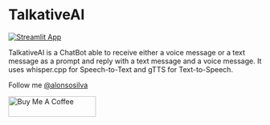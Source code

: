 # TalkativeAI

[![Streamlit App](https://static.streamlit.io/badges/streamlit_badge_black_white.svg)](https://talkativeai.streamlit.app/)

TalkativeAI is a ChatBot able to receive either a voice message or a text message as a prompt and reply with a text message and a voice message. It uses whisper.cpp for Speech-to-Text and gTTS for Text-to-Speech.

Follow me [@alonsosilva](https://twitter.com/alonsosilva)

<a href="https://www.buymeacoffee.com/alonsosilva" target="_blank"><img src="https://cdn.buymeacoffee.com/buttons/default-orange.png" alt="Buy Me A Coffee" height="41" width="174"></a>
